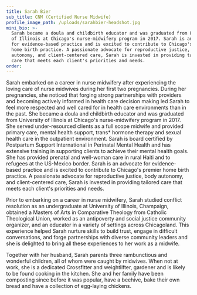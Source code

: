 ```yaml
---
title: Sarah Bier
sub_title: CNM (Certified Nurse Midwife)
profile_image_path: /uploads/sarahbier-headshot.jpg
mini_bio: >-
  Sarah became a doula and childbirth educator and was graduated from University
  of Illinois at Chicago's nurse-midwifery program in 2017. Sarah is an advocate
  for evidence-based practice and is excited to contribute to Chicago's premier
  home birth practice. A passionate advocate for reproductive justice, body
  autonomy, and client-centered care, Sarah is invested in providing tailored
  care that meets each client's priorities and needs.
order:
---
```


Sarah embarked on a career in nurse midwifery after experiencing the loving care of nurse midwives during her first two pregnancies. During her pregnancies, she noticed that forging strong partnerships with providers and becoming actively informed in health care decision making led Sarah to feel more respected and well cared for in health care environments than in the past. She became a doula and childbirth educator and was graduated from University of Illinois at Chicago's nurse-midwifery program in 2017. She served under-resourced clients as a full scope midwife and provided primary care, mental health support, trans\* hormone therapy and sexual health care in the outpatient environment. Sarah is board certified by Postpartum Support International in Perinatal Mental Health and has extensive training in supporting clients to achieve their mental health goals. She has provided prenatal and well-woman care in rural Haiti and to refugees at the US-Mexico border. Sarah is an advocate for evidence-based practice and is excited to contribute to Chicago's premier home birth practice. A passionate advocate for reproductive justice, body autonomy, and client-centered care, Sarah is invested in providing tailored care that meets each client's priorities and needs.&nbsp;

Prior to embarking on a career in nurse midwifery, Sarah studied conflict resolution as an undergraduate at University of Illinois, Champaign, obtained a Masters of Arts in Comparative Theology from Catholic Theological Union, worked as an antipoverty and social justice community organizer, and an educator in a variety of settings across Chicagoland. This experience helped Sarah nurture skills to build trust, engage in difficult conversations, and forge partnerships with diverse community leaders and she is delighted to bring all these experiences to her work as a midwife.&nbsp;

Together with her husband, Sarah parents three rambunctious and wonderful children, all of whom were caught by midwives. When not at work, she is a dedicated Crossfitter and weightlifter, gardener and is likely to be found cooking in the kitchen. She and her family have been composting since before it was popular, have a beehive, bake their own bread and have a collection of egg-laying chickens.